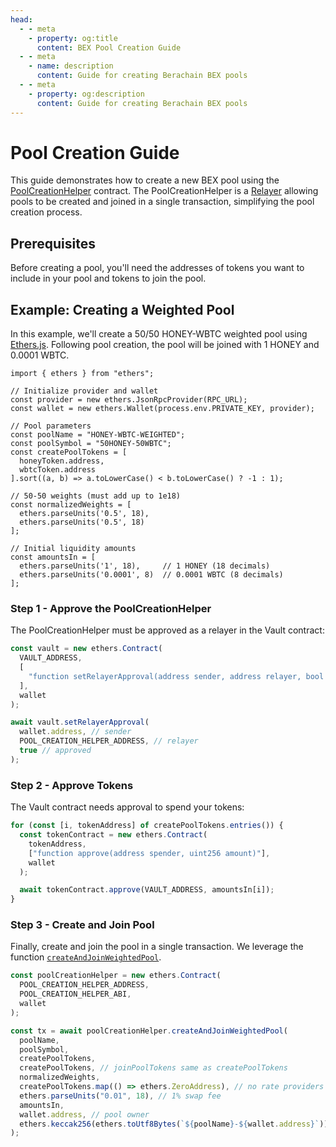 ```yaml
---
head:
  - - meta
    - property: og:title
      content: BEX Pool Creation Guide
  - - meta
    - name: description
      content: Guide for creating Berachain BEX pools
  - - meta
    - property: og:description
      content: Guide for creating Berachain BEX pools
---
```


<script setup>
  import config from '@berachain/config/constants.json';
</script>

# Pool Creation Guide

This guide demonstrates how to create a new BEX pool using the [PoolCreationHelper](/developers/contracts/factory/pool-creation-helper) contract. The PoolCreationHelper is a [Relayer](/developers/contracts/relayers) allowing pools to be created and joined in a single transaction, simplifying the pool creation process.

## Prerequisites

Before creating a pool, you'll need the addresses of tokens you want to include in your pool and tokens to join the pool.

## Example: Creating a Weighted Pool

In this example, we'll create a 50/50 HONEY-WBTC weighted pool using [Ethers.js](https://docs.ethers.org/v6/). Following pool creation, the pool will be joined with 1 HONEY and 0.0001 WBTC.

```js-vue
import { ethers } from "ethers";

// Initialize provider and wallet
const provider = new ethers.JsonRpcProvider(RPC_URL);
const wallet = new ethers.Wallet(process.env.PRIVATE_KEY, provider);

// Pool parameters
const poolName = "HONEY-WBTC-WEIGHTED";
const poolSymbol = "50HONEY-50WBTC";
const createPoolTokens = [
  honeyToken.address,
  wbtcToken.address
].sort((a, b) => a.toLowerCase() < b.toLowerCase() ? -1 : 1);

// 50-50 weights (must add up to 1e18)
const normalizedWeights = [
  ethers.parseUnits('0.5', 18),
  ethers.parseUnits('0.5', 18)
];

// Initial liquidity amounts
const amountsIn = [
  ethers.parseUnits('1', 18),     // 1 HONEY (18 decimals)
  ethers.parseUnits('0.0001', 8)  // 0.0001 WBTC (8 decimals)
];
```

### Step 1 - Approve the PoolCreationHelper

The PoolCreationHelper must be approved as a relayer in the Vault contract:

```js
const vault = new ethers.Contract(
  VAULT_ADDRESS,
  [
    "function setRelayerApproval(address sender, address relayer, bool approved)",
  ],
  wallet
);

await vault.setRelayerApproval(
  wallet.address, // sender
  POOL_CREATION_HELPER_ADDRESS, // relayer
  true // approved
);
```

### Step 2 - Approve Tokens

The Vault contract needs approval to spend your tokens:

```js
for (const [i, tokenAddress] of createPoolTokens.entries()) {
  const tokenContract = new ethers.Contract(
    tokenAddress,
    ["function approve(address spender, uint256 amount)"],
    wallet
  );

  await tokenContract.approve(VAULT_ADDRESS, amountsIn[i]);
}
```

### Step 3 - Create and Join Pool

Finally, create and join the pool in a single transaction. We leverage the function [`createAndJoinWeightedPool`](/developers/contracts/factory/pool-creation-helper#createandjoinweightedpool).

```js
const poolCreationHelper = new ethers.Contract(
  POOL_CREATION_HELPER_ADDRESS,
  POOL_CREATION_HELPER_ABI,
  wallet
);

const tx = await poolCreationHelper.createAndJoinWeightedPool(
  poolName,
  poolSymbol,
  createPoolTokens,
  createPoolTokens, // joinPoolTokens same as createPoolTokens
  normalizedWeights,
  createPoolTokens.map(() => ethers.ZeroAddress), // no rate providers
  ethers.parseUnits("0.01", 18), // 1% swap fee
  amountsIn,
  wallet.address, // pool owner
  ethers.keccak256(ethers.toUtf8Bytes(`${poolName}-${wallet.address}`)) // salt
);
```
